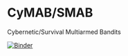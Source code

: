 # CyMAB/SMAB
Cybernetic/Survival Multiarmed Bandits

[![Binder](https://mybinder.org/badge_logo.svg)](https://mybinder.org/v2/gh/icmlanonymous/CyMAB/master)
